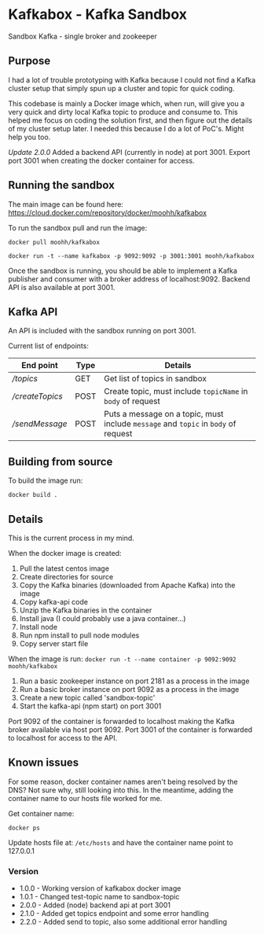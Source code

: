 # Kafkabox - Kafka Sandbox
Sandbox Kafka - single broker and zookeeper

## Purpose

I had a lot of trouble prototyping with Kafka because I could not find a Kafka cluster setup that simply spun up a cluster and topic for quick coding.

This codebase is mainly a Docker image which, when run, will give you a very quick and dirty local Kafka topic to produce and consume to. This helped me focus on coding the solution first, and then figure out the details of my cluster setup later. I needed this because I do a lot of PoC's. Might help you too.

_Update 2.0.0_
Added a backend API (currently in node) at port 3001. Export port 3001 when creating the docker container for access.

## Running the sandbox

The main image can be found here: https://cloud.docker.com/repository/docker/moohh/kafkabox

To run the sandbox pull and run the image:

```
docker pull moohh/kafkabox

docker run -t --name kafkabox -p 9092:9092 -p 3001:3001 moohh/kafkabox
```

Once the sandbox is running, you should be able to implement a Kafka publisher and consumer with a broker address of localhost:9092. Backend API is also available at port 3001.

## Kafka API

An API is included with the sandbox running on port 3001.

Current list of endpoints:

|End point|Type|Details|
|---|---|---|
|_/topics_|GET|Get list of topics in sandbox|
|_/createTopics_|POST|Create topic, must include `topicName` in `body` of request|
|_/sendMessage_|POST|Puts a message on a topic, must include `message` and `topic` in `body` of request|



## Building from source

To build the image run:

`
docker build .
`

## Details

This is the current process in my mind.

When the docker image is created:
1. Pull the latest centos image
2. Create directories for source
3. Copy the Kafka binaries (downloaded from Apache Kafka) into the image
4. Copy kafka-api code
5. Unzip the Kafka binaries in the container
6. Install java (I could probably use a java container...)
7. Install node
8. Run npm install to pull node modules
9. Copy server start file

When the image is run:
`docker run -t --name container -p 9092:9092 moohh/kafkabox`
1. Run a basic zookeeper instance on port 2181  as a process in the image
2. Run a basic broker instance on port 9092 as a process in the image
3. Create a new topic called 'sandbox-topic'
4. Start the kafka-api (npm start) on port 3001

Port 9092 of the container is forwarded to localhost making the Kafka broker available via host port 9092. Port 3001 of the container is forwarded to localhost for access to the API.

## Known issues

For some reason, docker container names aren't being resolved by the DNS? Not sure why, still looking into this. In the meantime, adding the container name to our hosts file worked for me.

Get container name:

`docker ps`

Update hosts file at: `/etc/hosts` and have the container name point to 127.0.0.1


### Version

- 1.0.0 - Working version of kafkabox docker image
- 1.0.1 - Changed test-topic name to sandbox-topic
- 2.0.0 - Added (node) backend api at port 3001
- 2.1.0 - Added get topics endpoint and some error handling
- 2.2.0 - Added send to topic, also some additional error handling
